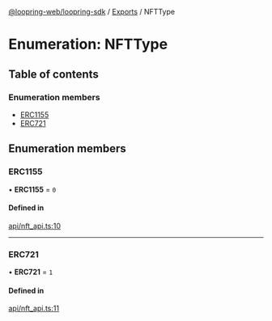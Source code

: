 [@loopring-web/loopring-sdk](../README.md) / [Exports](../modules.md) / NFTType

# Enumeration: NFTType

## Table of contents

### Enumeration members

- [ERC1155](NFTType.md#erc1155)
- [ERC721](NFTType.md#erc721)

## Enumeration members

### ERC1155

• **ERC1155** = `0`

#### Defined in

[api/nft_api.ts:10](https://github.com/Loopring/loopring_sdk/blob/31d2a2e/src/api/nft_api.ts#L10)

___

### ERC721

• **ERC721** = `1`

#### Defined in

[api/nft_api.ts:11](https://github.com/Loopring/loopring_sdk/blob/31d2a2e/src/api/nft_api.ts#L11)
